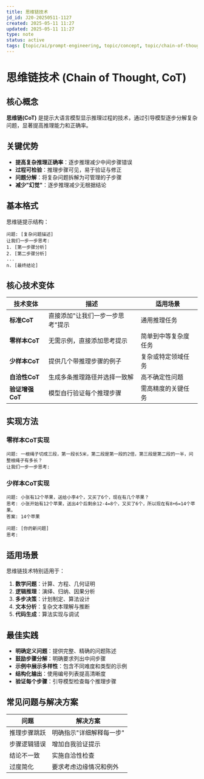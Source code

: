 ```yaml
---
title: 思维链技术
jd_id: J20-20250511-1127
created: 2025-05-11 11:27
updated: 2025-05-11 11:27
type: note
status: active
tags: [topic/ai/prompt-engineering, topic/concept, topic/chain-of-thought]
---
```


# 思维链技术 (Chain of Thought, CoT)

## 核心概念

**思维链(CoT)** 是提示大语言模型显示推理过程的技术，通过引导模型逐步分解复杂问题，显著提高推理能力和正确率。

## 关键优势

- **提高复杂推理正确率**：逐步推理减少中间步骤错误
- **过程可检验**：推理步骤可见，易于验证与修正
- **问题分解**：将复杂问题拆解为可管理的子步骤
- **减少"幻觉"**：逐步推理减少无根据结论

## 基本格式

思维链提示结构：

```
问题: [复杂问题描述]
让我们一步一步思考:
1. [第一步骤分析]
2. [第二步骤分析]
...
n. [最终结论]
```

## 核心技术变体

| 技术变体 | 描述 | 适用场景 |
|---------|------|---------|
| **标准CoT** | 直接添加"让我们一步一步思考"提示 | 通用推理任务 |
| **零样本CoT** | 无需示例，直接添加思考提示 | 简单到中等复杂度任务 |
| **少样本CoT** | 提供几个带推理步骤的例子 | 复杂或特定领域任务 |
| **自洽性CoT** | 生成多条推理路径并选择一致解 | 高不确定性问题 |
| **验证增强CoT** | 模型自行验证每个推理步骤 | 需高精度的关键任务 |

## 实现方法

### 零样本CoT实现

```
问题: 一根绳子切成三段，第一段长5米，第二段是第一段的2倍，第三段是第二段的一半，问整根绳子有多长？
让我们一步一步思考:
```

### 少样本CoT实现

```
问题: 小张有12个苹果，送给小李4个，又买了6个，现在有几个苹果？
思考: 小张开始有12个苹果，送出4个后剩余12-4=8个，又买了6个，所以现在有8+6=14个苹果。
答案: 14个苹果

问题: [你的新问题]
思考:
```

## 适用场景

思维链技术特别适用于：

1. **数学问题**：计算、方程、几何证明
2. **逻辑推理**：演绎、归纳、因果分析
3. **多步决策**：计划制定、算法设计
4. **文本分析**：复杂文本理解与推断
5. **代码生成**：算法实现与调试

## 最佳实践

- **明确定义问题**：提供完整、精确的问题陈述
- **鼓励步骤分解**：明确要求列出中间步骤
- **示例中展示多样性**：包含不同难度和类型的示例
- **结构化输出**：使用编号列表提高清晰度
- **验证每个步骤**：引导模型检查每个推理步骤

## 常见问题与解决方案

| 问题 | 解决方案 |
|-----|---------|
| 推理步骤跳跃 | 明确指示"详细解释每一步" |
| 步骤逻辑错误 | 增加自我验证提示 |
| 结论不一致 | 实施自洽性检查 |
| 过度简化 | 要求考虑边缘情况和例外 | 